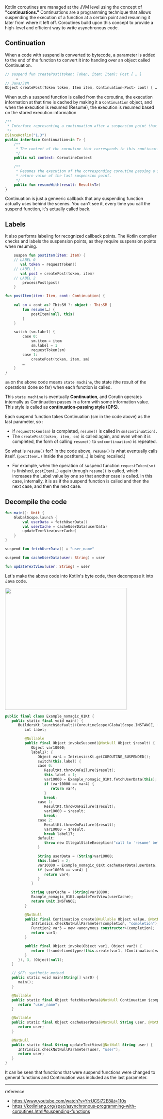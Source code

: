 
Kotlin coroutines are managed at the JVM level using the concept of **"continuations."** Continuations are a programming technique that allows suspending the execution of a function at a certain point and resuming it later from where it left off. Coroutines build upon this concept to provide a high-level and efficient way to write asynchronous code.

## Continuation

When a code with suspend is converted to bytecode, a parameter is added to the end of the function to convert it into handing over an object called Continuation.

```kotlin
// suspend fun createPost(token: Token, item: Item): Post { … }
     ↓
// Java/JVM 
Object createPost(Token token, Item item, Continuation<Post> cont) { … }
```

When such a suspend function is called from the coroutine, the execution information at that time is cached by making it a `Continuation` object, and when the execution is resumed (Resume), the execution is resumed based on the stored execution information.

```kotlin
/**
 * Interface representing a continuation after a suspension point that returns a value of type `T`.
 */
@SinceKotlin("1.3")
public interface Continuation<in T> {
    /**
     * The context of the coroutine that corresponds to this continuation.
     */
    public val context: CoroutineContext

    /**
     * Resumes the execution of the corresponding coroutine passing a successful or failed [result] as the
     * return value of the last suspension point.
     */
    public fun resumeWith(result: Result<T>)
}
```

Continuation is just a geneeric callback that any suspending function actually uses behind the scenes. You can't see it, every time you call the suspend function, it's actually called back.

## Labels

It also performs labeling for recognized callback points. The Kotlin compiler checks and labels the suspension points, as they require suspension points when resuming.

```kotlin
    suspen fun postItem(item: Item) {
    // LABEL 0
       val token = requestToken()
    // LABEL 1
       val post = createPost(token, item)
    // LABEL 2
        processPost(post)
    }
```

```kotlin
fun postItem(item: Item, cont: Continuation) {
    
    val sm = cont as? ThisSM ?: object : ThisSM {
        fun resume(…) {
            postItem(null, this)
        }
    }

    switch (sm.label) {
        case 0:
            sm.item = item
            sm.label = 1
            requestToken(sm)
        case 1:
            createPost(token, item, sm)
        …
    }
}
```

`sm` on the above code means `state machine`, the state (the result of the operations done so far) when each function is called.

This `state machine` is eventually **Continuation**, and Corutin operates internally as Continuation passes in a form with some information value. This style is called as **continuation-passing style (CPS)**.

Each suspend function takes Continuation (sm in the code above) as the last parameter, so :

- if `requestToken(sm)` is completed, `resume()` is called in `sm(continuation)`.
- The `createPost(token, item, sm)` is called again, and even when it is completed, the form of calling `resume()` to `sm(continuation)` is repeated.
  
So what is `resume()` for? In the code above, `resume()` is what eventually calls itself. (`postItem(…)` Inside the postItem(…) is being recalled.)

- For example, when the operation of suspend function `requestToken(sm)` is finished, `postItem(…)` again through `resume()` is called, which increases the Label value by one so that another case is called. In this case, internally, it is as if the suspend function is called and then the next case, and then the next case.

## Decompile the code

```kotlin
fun main(): Unit {
    GlobalScope.launch {
        val userData = fetchUserData()
        val userCache = cacheUserData(userData)
        updateTextView(userCache)
    }
}

suspend fun fetchUserData() = "user_name"

suspend fun cacheUserData(user: String) = user

fun updateTextView(user: String) = user

```

Let's make the above code into Kotlin's byte code, then decompose it into Java code.

<img src="https://github.com/rlaisqls/rlaisqls/assets/81006587/43e93bf8-b0e6-47c8-bcf7-259486484487" height="400px"/>

```kotlin
public final class Example_nomagic_01Kt {
   public static final void main() {
      BuildersKt.launch$default((CoroutineScope)GlobalScope.INSTANCE, (CoroutineContext)null, (CoroutineStart)null, (Function2)(new Function2((Continuation)null) {
         int label;

         @Nullable
         public final Object invokeSuspend(@NotNull Object $result) {
            Object var10000;
            label17: {
               Object var4 = IntrinsicsKt.getCOROUTINE_SUSPENDED();
               switch(this.label) {
               case 0:
                  ResultKt.throwOnFailure($result);
                  this.label = 1;
                  var10000 = Example_nomagic_01Kt.fetchUserData(this);
                  if (var10000 == var4) {
                     return var4;
                  }
                  break;
               case 1:
                  ResultKt.throwOnFailure($result);
                  var10000 = $result;
                  break;
               case 2:
                  ResultKt.throwOnFailure($result);
                  var10000 = $result;
                  break label17;
               default:
                  throw new IllegalStateException("call to 'resume' before 'invoke' with coroutine");
               }

               String userData = (String)var10000;
               this.label = 2;
               var10000 = Example_nomagic_01Kt.cacheUserData(userData, this);
               if (var10000 == var4) {
                  return var4;
               }
            }

            String userCache = (String)var10000;
            Example_nomagic_01Kt.updateTextView(userCache);
            return Unit.INSTANCE;
         }

         @NotNull
         public final Continuation create(@Nullable Object value, @NotNull Continuation completion) {
            Intrinsics.checkNotNullParameter(completion, "completion");
            Function2 var3 = new <anonymous constructor>(completion);
            return var3;
         }

         public final Object invoke(Object var1, Object var2) {
            return ((<undefinedtype>)this.create(var1, (Continuation)var2)).invokeSuspend(Unit.INSTANCE);
         }
      }), 3, (Object)null);
   }

   // $FF: synthetic method
   public static void main(String[] var0) {
      main();
   }

   @Nullable
   public static final Object fetchUserData(@NotNull Continuation $completion) {
      return "user_name";
   }

   @Nullable
   public static final Object cacheUserData(@NotNull String user, @NotNull Continuation $completion) {
      return user;
   }

   @NotNull
   public static final String updateTextView(@NotNull String user) {
      Intrinsics.checkNotNullParameter(user, "user");
      return user;
   }
}
```

It can be seen that functions that were suspend functions were changed to general functions and Continuation was included as the last parameter.

---

reference
- https://www.youtube.com/watch?v=YrrUCSi72E8&t=110s
- https://kotlinlang.org/spec/asynchronous-programming-with-coroutines.html#suspending-functions
